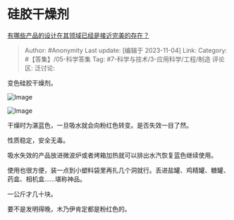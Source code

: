 # 硅胶干燥剂
[有哪些产品的设计在其领域已经是接近完美的存在？](https://www.zhihu.com/question/603619854/answer/3276782574)

> Author: #Anonymity
> Last update: [编辑于 2023-11-04]
> Link:
> Category: #【答集】/05-科学答集
> Tag: #7-科学与技术/3-应用科学/工程/制造
> 评论区:
> 泛讨论:

变色硅胶干燥剂。

![Image](https://pic1.zhimg.com/50/v2-47dfbff856fd187705d7cbc5feb032f1_720w.jpg?source=1940ef5c)

![Image](https://pic1.zhimg.com/50/v2-adbb355152d5e3206d3059cbed5a906c_720w.jpg?source=1940ef5c)

干燥时为湛蓝色，一旦吸水就会向粉红色转变。是否失效一目了然。

性质稳定，安全无毒。

吸水失效的产品放进微波炉或者烤箱加热就可以排出水汽恢复蓝色继续使用。

使用也很方便，装一点到小塑料袋里再扎几个洞就行。丢进盐罐、鸡精罐、糖罐、药盒、相机盒……堪称神品。

一公斤才几十块。

要不是发明得晚，木乃伊肯定都是粉红色的。
